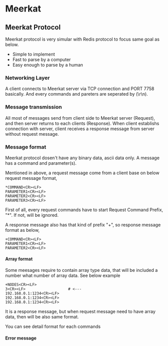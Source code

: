 # Meerkat

## Meerkat Protocol

Meerkat protocol is very simular with Redis protocol to focus same goal as below.

* Simple to implement
* Fast to parse by a computer
* Easy enough to parse by a human

### Networking Layer

A client connects to Meerkat server via TCP connection and PORT 7758 basically. And every commands and pareters are seperated by <CR><LF>(\r\n).

### Message transmission

All most of messages send from client side to Meerkat server (Request), and then server returns to each clients (Response). When client establishs connection with server, client receives a response message from server without request message.

### Message format

Meerkat protocol dosen't have any binary data, ascii data only. A message has a command and parameter(s). 

Mentioned in above, a request message come from a client base on below request message format,

    *COMMAND<CR><LF>
    PARAMETER1<CR><LF>
    PARAMETER2<CR><LF>
    PARAMETER3<CR><LF>

First of all, every request commands have to start Request Command Prefix, "*". If not, will be ignored.

A response message also has that kind of prefix "+", so response message format as below,

    +COMMAND<CR><LF>
    PARAMETER1<CR><LF>
    PARAMETER2<CR><LF>

#### Array format

Some meesages require to contain array type data, that will be included a number what number of array data. See below example

    +NODES<CR><LF>
    3<CR><LF>                   # <---  
    192.168.0.1:1234<CR><LF>
    192.168.0.1:1234<CR><LF>
    192.168.0.1:1234<CR><LF>

It is a response message, but when request message need to have array data, then will be also same format.

You can see detail format for each commands 

#### Error message

